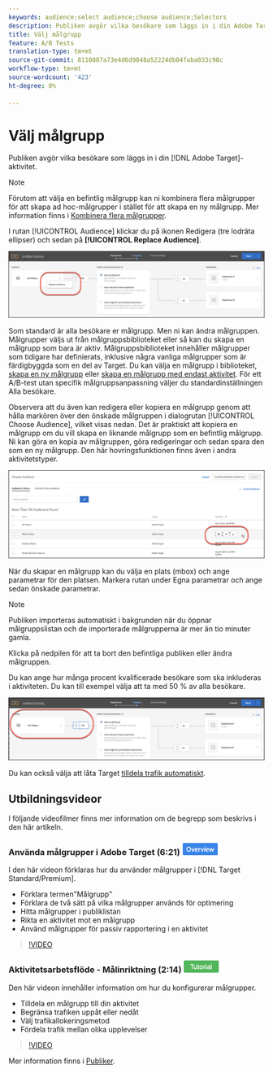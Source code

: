 ```yaml
---
keywords: audience;select audience;choose audience;Selectors
description: Publiken avgör vilka besökare som läggs in i din Adobe Target-aktivitet.
title: Välj målgrupp
feature: A/B Tests
translation-type: tm+mt
source-git-commit: 8110807a73e4d6d9848a52224db04faba033c98c
workflow-type: tm+mt
source-wordcount: '423'
ht-degree: 0%

---
```



# Välj målgrupp

Publiken avgör vilka besökare som läggs in i din [!DNL Adobe Target]-aktivitet.

>[!NOTE]
>
>Förutom att välja en befintlig målgrupp kan ni kombinera flera målgrupper för att skapa ad hoc-målgrupper i stället för att skapa en ny målgrupp. Mer information finns i [Kombinera flera målgrupper](/help/c-target/combining-multiple-audiences.md#concept_A7386F1EA4394BD2AB72399C225981E5).

I rutan [!UICONTROL Audience] klickar du på ikonen Redigera (tre lodräta ellipser) och sedan på **[!UICONTROL Replace Audience]**.

![Alternativet Ersätt publik](/help/c-activities/t-test-ab/t-test-create-ab/assets/replace-audience.png)

Som standard är alla besökare er målgrupp. Men ni kan ändra målgruppen. Målgrupper väljs ut från målgruppsbiblioteket eller så kan du skapa en målgrupp som bara är aktiv. Målgruppsbiblioteket innehåller målgrupper som tidigare har definierats, inklusive några vanliga målgrupper som är färdigbyggda som en del av Target. Du kan välja en målgrupp i biblioteket, [skapa en ny målgrupp](/help/c-target/c-audiences/create-audience.md#task_1D507519D3AD4390B507F188BD294DC1) eller [skapa en målgrupp med endast aktivitet](/help/c-target/creating-activity-only-audience.md#concept_A6BADCF530ED4AE1852E677FEBE68483). För ett A/B-test utan specifik målgruppsanpassning väljer du standardinställningen Alla besökare.

Observera att du även kan redigera eller kopiera en målgrupp genom att hålla markören över den önskade målgruppen i dialogrutan [!UICONTROL Choose Audience], vilket visas nedan. Det är praktiskt att kopiera en målgrupp om du vill skapa en liknande målgrupp som en befintlig målgrupp. Ni kan göra en kopia av målgruppen, göra redigeringar och sedan spara den som en ny målgrupp. Den här hovringsfunktionen finns även i andra aktivitetstyper.

![Målgruppshovring](/help/c-activities/t-test-ab/t-test-create-ab/assets/audience_picker_hover-new.png)

När du skapar en målgrupp kan du välja en plats (mbox) och ange parametrar för den platsen. Markera rutan under Egna parametrar och ange sedan önskade parametrar.

>[!NOTE]
>
>Publiken importeras automatiskt i bakgrunden när du öppnar målgruppslistan och de importerade målgrupperna är mer än tio minuter gamla.

Klicka på nedpilen för att ta bort den befintliga publiken eller ändra målgruppen.

Du kan ange hur många procent kvalificerade besökare som ska inkluderas i aktiviteten. Du kan till exempel välja att ta med 50 % av alla besökare.

![Målgrupp i procent](/help/c-activities/t-test-ab/t-test-create-ab/assets/audperc-new.png)

Du kan också välja att låta Target [tilldela trafik automatiskt](/help/c-activities/automated-traffic-allocation/automated-traffic-allocation.md#concept_A1407678796B4C569E94CBA8A9F7F5D4).

## Utbildningsvideor

I följande videofilmer finns mer information om de begrepp som beskrivs i den här artikeln.

### Använda målgrupper i Adobe Target (6:21) ![Översikt](/help/assets/overview.png)

I den här videon förklaras hur du använder målgrupper i [!DNL Target Standard/Premium].

* Förklara termen&quot;Målgrupp&quot;
* Förklara de två sätt på vilka målgrupper används för optimering
* Hitta målgrupper i publiklistan
* Rikta en aktivitet mot en målgrupp
* Använd målgrupper för passiv rapportering i en aktivitet

>[!VIDEO](https://video.tv.adobe.com/v/17398)

### Aktivitetsarbetsflöde - Målinriktning (2:14) ![Självstudiekurs](/help/assets/tutorial.png)

Den här videon innehåller information om hur du konfigurerar målgrupper.

* Tilldela en målgrupp till din aktivitet
* Begränsa trafiken uppåt eller nedåt
* Välj trafikallokeringsmetod
* Fördela trafik mellan olika upplevelser

>[!VIDEO](https://video.tv.adobe.com/v/17385)

Mer information finns i [Publiker](/help/c-target/c-audiences/audiences.md#concept_65BE870D290E412D8BBF557EEA67C271).
